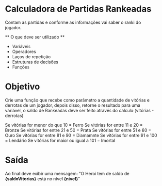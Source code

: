 # Calculadora de Partidas Rankeadas

Contam as partidas e conforme as informações vai saber o ranki do jogador.

** O que deve ser utilizado **

- Variáveis
- Operadores
- Laços de repetição
- Estruturas de decisões
- Funções

# Objetivo

Crie uma função que recebe como parâmetro a quantidade de vitórias e derrotas de um jogador, depois disso, retorne o resultado para uma variável, o saldo de Rankeadas deve ser feito através do calculo (vitórias - derrotas)

Se vitórias for menor do que 10 = Ferro
Se vitórias for entre 11 e 20 = Bronze
Se vitórias for entre 21 e 50 = Prata
Se vitórias for entre 51 e 80 = Ouro
Se vitórias for entre 81 e 90 = Diamamnte
Se vitórias for entre 91 e 100 = Lendário
Se vitórias for maior ou igual a 101 = Imortal

# Saída

Ao final deve exibir uma mensagem:
"O Heroi tem de saldo de **{saldoVitorias}** está no nível **{nivel}**"
